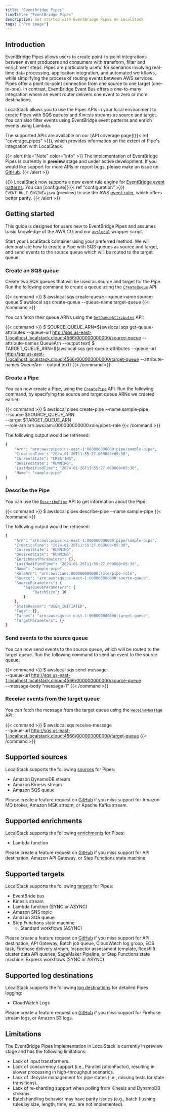 ```yaml
---
title: "EventBridge Pipes"
linkTitle: "EventBridge Pipes"
description: Get started with EventBridge Pipes on LocalStack
tags: ["Pro image"]
---
```


## Introduction

EventBridge Pipes allows users to create point-to-point integrations between event producers and consumers with transform, filter and enrichment steps. Pipes are particularly useful for scenarios involving real-time data processing, application integration, and automated workflows, while simplifying the process of routing events between AWS services. Pipes offer a point-to-point connection from one source to one target (one-to-one). In contrast, EventBridge Event Bus offers a one-to-many integration where an event router delivers one event to zero or more destinations.

LocalStack allows you to use the Pipes APIs in your local environment to create Pipes with SQS queues and Kinesis streams as source and target. You can also filter events using EventBridge event patterns and enrich events using Lambda.

The supported APIs are available on our [API coverage page]({{< ref "coverage_pipes" >}}), which provides information on the extent of Pipe's integration with LocalStack. 

{{< alert title="Note" color="info" >}}
The implementation of EventBridge Pipes is currently in **preview** stage and under active development.
If you would like support for more APIs or report bugs, please make an issue on [GitHub](https://github.com/localstack/localstack/issues/new/choose).
{{< /alert >}}

{{<alert title="Information">}}
LocalStack now supports a new event rule engine for [EventBridge event patterns](https://docs.aws.amazon.com/eventbridge/latest/userguide/eb-event-patterns.html).
You can [configure]({{< ref "configuration" >}}) `EVENT_RULE_ENGINE=java` (preview) to use the AWS [event-ruler](https://github.com/aws/event-ruler), which offers better parity.
{{< /alert >}}

## Getting started

This guide is designed for users new to EventBridge Pipes and assumes basic knowledge of the AWS CLI and our [`awslocal`](https://github.com/localstack/awscli-local) wrapper script.

Start your LocalStack container using your preferred method. We will demonstrate how to create a Pipe with SQS queues as source and target, and send events to the source queue which will be routed to the target queue. 

### Create an SQS queue

Create two SQS queues that will be used as source and target for the Pipe. Run the following command to create a queue using the [`CreateQueue`](https://docs.aws.amazon.com/AWSSimpleQueueService/latest/APIReference/API_CreateQueue.html) API:

{{< command >}}
$ awslocal sqs create-queue --queue-name source-queue
$ awslocal sqs create-queue --queue-name target-queue
{{< /command >}}

You can fetch their queue ARNs using the [`GetQueueAttributes`](https://docs.aws.amazon.com/AWSSimpleQueueService/latest/APIReference/API_GetQueueAttributes.html) API:

{{< command >}}
$ SOURCE_QUEUE_ARN=$(awslocal sqs get-queue-attributes --queue-url http://sqs.us-east-1.localhost.localstack.cloud:4566/000000000000/source-queue --attribute-names QueueArn --output text)
$ TARGET_QUEUE_ARN=$(awslocal sqs get-queue-attributes --queue-url http://sqs.us-east-1.localhost.localstack.cloud:4566/000000000000/target-queue --attribute-names QueueArn --output text)
{{< /command >}}

### Create a Pipe

You can now create a Pipe, using the [`CreatePipe`](https://docs.aws.amazon.com/eventbridge/latest/APIReference/API_CreatePipe.html) API. Run the following command, by specifying the source and target queue ARNs we created earlier:

{{< command >}}
$ awslocal pipes create-pipe --name sample-pipe \
        --source $SOURCE_QUEUE_ARN \
        --target $TARGET_QUEUE_ARN \
        --role-arn arn:aws:iam::000000000000:role/pipes-role
{{< /command >}}

The following output would be retrieved:

```bash
{
    "Arn": "arn:aws:pipes:us-east-1:000000000000:pipe/sample-pipe",
    "CreationTime": "2024-01-26T11:55:27.069088+05:30",
    "CurrentState": "CREATING",
    "DesiredState": "RUNNING",
    "LastModifiedTime": "2024-01-26T11:55:27.069088+05:30",
    "Name": "sample-pipe"
}
```

### Describe the Pipe

You can use the [`DescribePipe`](https://docs.aws.amazon.com/eventbridge/latest/APIReference/API_DescribePipe.html) API to get information about the Pipe:

{{< command >}}
$ awslocal pipes describe-pipe --name sample-pipe
{{< /command >}}

The following output would be retrieved:

```bash
{
    "Arn": "arn:aws:pipes:us-east-1:000000000000:pipe/sample-pipe",
    "CreationTime": "2024-01-26T11:55:27.069088+05:30",
    "CurrentState": "RUNNING",
    "DesiredState": "RUNNING",
    "EnrichmentParameters": {},
    "LastModifiedTime": "2024-01-26T11:55:27.069088+05:30",
    "Name": "sample-pipe",
    "RoleArn": "arn:aws:iam::000000000000:role/pipe-role",
    "Source": "arn:aws:sqs:us-east-1:000000000000:source-queue",
    "SourceParameters": {
        "SqsQueueParameters": {
            "BatchSize": 10
        }
    },
    "StateReason": "USER_INITIATED",
    "Tags": {},
    "Target": "arn:aws:sqs:us-east-1:000000000000:target-queue",
    "TargetParameters": {}
}
```

### Send events to the source queue

You can now send events to the source queue, which will be routed to the target queue. Run the following command to send an event to the source queue:

{{< command >}}
$ awslocal sqs send-message \
    --queue-url http://sqs.us-east-1.localhost.localstack.cloud:4566/000000000000/source-queue \
    --message-body "message-1"
{{< /command >}}

### Receive events from the target queue

You can fetch the message from the target queue using the [`ReceiveMessage`](https://docs.aws.amazon.com/AWSSimpleQueueService/latest/APIReference/API_ReceiveMessage.html) API:

{{< command >}}
$ awslocal sqs receive-message \
    --queue-url http://sqs.us-east-1.localhost.localstack.cloud:4566/000000000000/target-queue
{{< /command >}}

## Supported sources

LocalStack supports the following [sources](https://docs.aws.amazon.com/eventbridge/latest/userguide/eb-pipes-event-source.html) for Pipes:

* Amazon DynamoDB stream
* Amazon Kinesis stream
* Amazon SQS queue

Please create a feature request on [GitHub](https://github.com/localstack/localstack/issues/new/choose) if you miss support for
Amazon MQ broker,
Amazon MSK stream,
or Apache Kafka stream.

## Supported enrichments

LocalStack supports the following [enrichments](https://docs.aws.amazon.com/eventbridge/latest/userguide/pipes-enrichment.html) for Pipes:

* Lambda function

Please create a feature request on [GitHub](https://github.com/localstack/localstack/issues/new/choose) if you miss support for
API destination,
Amazon API Gateway,
or Step Functions state machine

## Supported targets

LocalStack supports the following [targets](https://docs.aws.amazon.com/eventbridge/latest/userguide/eb-pipes-event-target.html) for Pipes:

* EventBride bus
* Kinesis stream
* Lambda function (SYNC or ASYNC)
* Amazon SNS topic
* Amazon SQS queue
* Step Functions state machine
  * Standard workflows (ASYNC)

Please create a feature request on [GitHub](https://github.com/localstack/localstack/issues/new/choose) if you miss support for
API destination,
API Gateway,
Batch job queue,
CloudWatch log group,
ECS task,
Firehose delivery stream,
Inspector assessment template,
Redshift cluster data API queries,
SageMaker Pipeline,
or Step Functions state machine: Express workflows (SYNC or ASYNC).

## Supported log destinations

LocalStack supports the following [log destinations](https://docs.aws.amazon.com/eventbridge/latest/userguide/eb-pipes-logs.html) for detailed Pipes logging: 

* CloudWatch Logs

Please create a feature request on [GitHub](https://github.com/localstack/localstack/issues/new/choose) if you miss support for
Firehose stream logs,
or Amazon S3 logs.

## Limitations

The EventBridge Pipes implementation in LocalStack is currently in preview stage and has the following limitations:

* Lack of input transformers.
* Lack of concurrency support (i.e., ParallelizationFactor), resulting in slower processing in high-throughput scenarios.
* Lack of lifecycle management for pipe states (i.e., missing tests for state transitions).
* Lack of re-sharding support when polling from Kinesis and DynamoDB streams.
* Batch handling behavior may have parity issues (e.g., batch flushing rules by size, length, time, etc. are not implemented).
